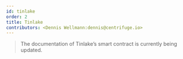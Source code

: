 ```yaml
---
id: tinlake
order: 2
title: Tinlake
contributors: <Dennis Wellmann:dennis@centrifuge.io>
---
```


> The documentation of Tinlake’s smart contract is currently being updated.

<!-- ## Smart Contract Documentation

### Definition of system values

### Contracts overview Online

### Deployments Online

### Proxy actions patter Online

### Smart Contract Design Patterns Online

### Tech Docs for Coordinator

### Loan Life cycle

### Solver integration

### Tinlake Pool Registry & Config (the smart contract registry)

### Interest rate calculations

### Governance and Spells

## Tinlake UI/js

## The graph

## RAD Rewards -->
